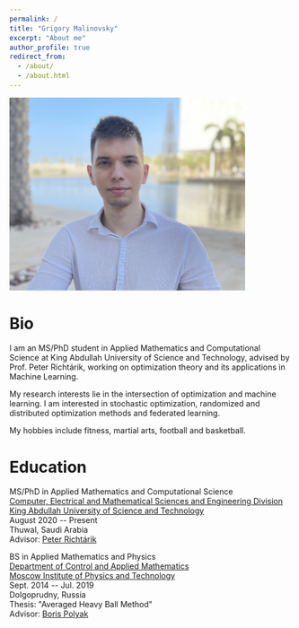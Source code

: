 ```yaml
---
permalink: /
title: "Grigory Malinovsky"
excerpt: "About me"
author_profile: true
redirect_from: 
  - /about/
  - /about.html
---
```

<img src="/images/IMG_5962_2.JPG" alt="IMG_5962_2" width="420"/>


Bio
======
I am an MS/PhD student in Applied Mathematics and Computational Science at King Abdullah University of Science and Technology, advised by Prof. Peter Richtárik, working on optimization theory and its applications in Machine Learning.

My research interests lie in the intersection of optimization and machine learning. I am interested in stochastic optimization, randomized and distributed optimization methods and federated learning.

My hobbies include fitness, martial arts, football and basketball.  


Education
======
MS/PhD in Applied Mathematics and Computational Science  
[Computer, Electrical and Mathematical Sciences and Engineering Division](https://cemse.kaust.edu.sa)  
[King Abdullah University of Science and Technology](https://www.kaust.edu.sa/en)  
August 2020 -- Present  
Thuwal, Saudi Arabia  
Advisor: [Peter Richtárik](https://richtarik.org)

BS in Applied Mathematics and Physics  
[Department of Control and Applied Mathematics](https://mipt.ru/english/edu/departments/dcam)  
[Moscow Institute of Physics and Technology](https://mipt.ru/english/)  
Sept. 2014 -- Jul. 2019  
Dolgoprudny, Russia  
Thesis: "Averaged Heavy Ball Method"  
Advisor: [Boris Polyak](https://scholar.google.pk/citations?user=Zhlib28AAAAJ&hl=en)
